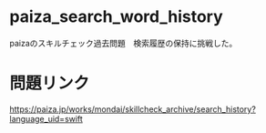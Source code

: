 # paiza_search_word_history
paizaのスキルチェック過去問題　検索履歴の保持に挑戦した。

# 問題リンク
https://paiza.jp/works/mondai/skillcheck_archive/search_history?language_uid=swift
